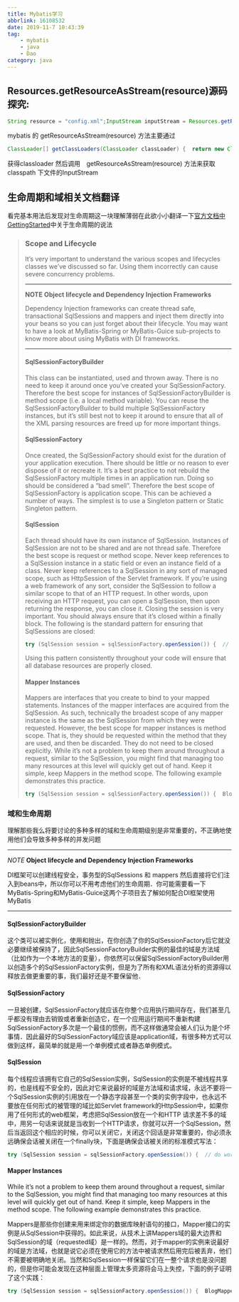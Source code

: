 ```yaml
---
title: Mybatis学习
abbrlink: 16108532
date: 2019-11-7 10:43:39
tag: 
    - mybatis
    - java
    - Dao
category: java
---
```

## Resources.getResourceAsStream(resource)源码探究:

```java
String resource = "config.xml";InputStream inputStream = Resources.getResourceAsStream(resource);
```

mybatis 的 getResourceAsStream(resource) 方法主要通过

```java
ClassLoader[] getClassLoaders(ClassLoader classLoader) {  return new ClassLoader[]{      classLoader,      defaultClassLoader,      Thread.currentThread().getContextClassLoader(),      getClass().getClassLoader(),      systemClassLoader};}
```

获得classloader 然后调用　getResourceAsStream(resource) 方法来获取classpath 下文件的InputStream

## 生命周期和域相关文档翻译

看完基本用法后发现对生命周期这一块理解薄弱在此欲小小翻译一下[官方文档中GettingStarted](https://mybatis.org/mybatis-3/getting-started.html)中关于生命周期的说法

> ### Scope and Lifecycle
>
> It’s very important to understand the various scopes and lifecycles classes we’ve discussed so far. Using them incorrectly can cause severe concurrency problems.
>
> ------
>
> **NOTE** **Object lifecycle and Dependency Injection Frameworks**
>
> Dependency Injection frameworks can create thread safe, transactional SqlSessions and mappers and inject them directly into your beans so you can just forget about their lifecycle. You may want to have a look at MyBatis-Spring or MyBatis-Guice sub-projects to know more about using MyBatis with DI frameworks.
>
> ------
>
> #### SqlSessionFactoryBuilder
>
> This class can be instantiated, used and thrown away. There is no need to keep it around once you’ve created your SqlSessionFactory. Therefore the best scope for instances of SqlSessionFactoryBuilder is method scope (i.e. a local method variable). You can reuse the SqlSessionFactoryBuilder to build multiple SqlSessionFactory instances, but it’s still best not to keep it around to ensure that all of the XML parsing resources are freed up for more important things.
>
> #### SqlSessionFactory
>
> Once created, the SqlSessionFactory should exist for the duration of your application execution. There should be little or no reason to ever dispose of it or recreate it. It’s a best practice to not rebuild the SqlSessionFactory multiple times in an application run. Doing so should be considered a “bad smell”. Therefore the best scope of SqlSessionFactory is application scope. This can be achieved a number of ways. The simplest is to use a Singleton pattern or Static Singleton pattern.
>
> #### SqlSession
>
> Each thread should have its own instance of SqlSession. Instances of SqlSession are not to be shared and are not thread safe. Therefore the best scope is request or method scope. Never keep references to a SqlSession instance in a static field or even an instance field of a class. Never keep references to a SqlSession in any sort of managed scope, such as HttpSession of the Servlet framework. If you’re using a web framework of any sort, consider the SqlSession to follow a similar scope to that of an HTTP request. In other words, upon receiving an HTTP request, you can open a SqlSession, then upon returning the response, you can close it. Closing the session is very important. You should always ensure that it’s closed within a finally block. The following is the standard pattern for ensuring that SqlSessions are closed:
>
> ```java
> try (SqlSession session = sqlSessionFactory.openSession()) {  // do work}
> ```
>
> Using this pattern consistently throughout your code will ensure that all database resources are properly closed.
>
> #### Mapper Instances
>
> Mappers are interfaces that you create to bind to your mapped statements. Instances of the mapper interfaces are acquired from the SqlSession. As such, technically the broadest scope of any mapper instance is the same as the SqlSession from which they were requested. However, the best scope for mapper instances is method scope. That is, they should be requested within the method that they are used, and then be discarded. They do not need to be closed explicitly. While it’s not a problem to keep them around throughout a request, similar to the SqlSession, you might find that managing too many resources at this level will quickly get out of hand. Keep it simple, keep Mappers in the method scope. The following example demonstrates this practice.
>
> ```java
> try (SqlSession session = sqlSessionFactory.openSession()) {  BlogMapper mapper = session.getMapper(BlogMapper.class);  // do work}
> ```

### 域和生命周期

理解那些我么将要讨论的多种多样的域和生命周期级别是非常重要的，不正确地使用他们会导致多种多样的并发问题

------

*NOTE* **Object lifecycle and Dependency Injection Frameworks**

DI框架可以创建线程安全，事务型的SqlSessions 和 mappers 然后直接将它们注入到beans中，所以你可以不用考虑他们的生命周期．你可能需要看一下MyBatis-Spring和MyBatis-Guice这两个子项目去了解如何配合DI框架使用MyBatis

------

#### SqlSessionFactoryBuilder

这个类可以被实例化，使用和抛出，在你创造了你的SqlSessionFactory后它就没必要继续被保持了，因此SqlSessionFactoryBuilder实例的最佳的域是方法域（比如作为一个本地方法的变量），你依然可以保留SqlSessionFactoryBuilder用以创造多个的SqlSessionFactory实例，但是为了所有和XML语法分析的资源得以释放去做更重要的事，我们最好还是不要保留他．

#### SqlSessionFactory

一旦被创建，SqlSessionFactory就应该在你整个应用执行期间存在，我们甚至几乎都没有理由去销毁或者重新创造它，在一个应用运行期间不重新构建SqlSessionFactory多次是一个最佳的惯例，而不这样做通常会被人们认为是个坏事情．因此最好的SqlSessionFactory域应该是application域，有很多种方式可以做到这样，最简单的就是用一个单例模式或者静态单例模式。

#### SqlSession

每个线程应该拥有它自己的SqlSession实例，SqlSession的实例是不被线程共享的，也是线程不安全的，因此对它来说最好的域是方法域和请求域，永远不要将一个SqlSession实例的引用放在一个静态字段甚至一个类的实例字段中，也永远不要放在任何形式的被管理的域比如Servlet framework的HttpSession中，如果你用了任何形式的web框架，考虑把SqlSession放在一个和HTTP 请求差不多的域中，用另一句话来说就是当收到一个HTTP请求，你就可以开一个SqlSession，然后当返回这个相应的时候，你可以关闭它，关闭这个回话是非常重要的，你必须永远确保会话被关闭在一个finally块，下面是确保会话被关闭的标准模式写法：

```java
try (SqlSession session = sqlSessionFactory.openSession()) {  // do work}
```

#### Mapper Instances

While it’s not a problem to keep them around throughout a request, similar to the SqlSession, you might find that managing too many resources at this level will quickly get out of hand. Keep it simple, keep Mappers in the method scope. The following example demonstrates this practice.

Mappers是那些你创建来用来绑定你的数据库映射语句的接口，Mapper接口的实例是从SqlSession中获得的。如此来说，从技术上讲Mappers域的最大边界和SqlSession的域（requested域）是一样的。然而，对于mapper的实例来说最好的域是方法域，也就是说它必须在使用它的方法中被请求然后用完后被丢弃，他们不需要被明确地关闭。当然和SqlSession一样保留它们在一整个请求也是没问题的，但是你可能会发现在这种层面上管理太多资源将会马上失控，下面的例子证明了这个实践：

```java
try (SqlSession session = sqlSessionFactory.openSession()) {  BlogMapper mapper = session.getMapper(BlogMapper.class);  // do work}
```